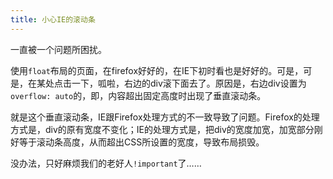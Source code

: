 ```yaml
---
title: 小心IE的滚动条
---
```

一直被一个问题所困扰。

使用`float`布局的页面，在firefox好好的，在IE下初时看也是好好的。可是，可是，在某处点击一下，呱啦，右边的div滚下面去了。原因是，右边div设置为`overflow: auto`的，即，内容超出固定高度时出现了垂直滚动条。

就是这个垂直滚动条，IE跟Firefox处理方式的不一致导致了问题。Firefox的处理方式是，div的原有宽度不变化；IE的处理方式是，把div的宽度加宽，加宽部分刚好等于滚动条高度，从而超出CSS所设置的宽度，导致布局损毁。

没办法，只好麻烦我们的老好人`!important`了……
